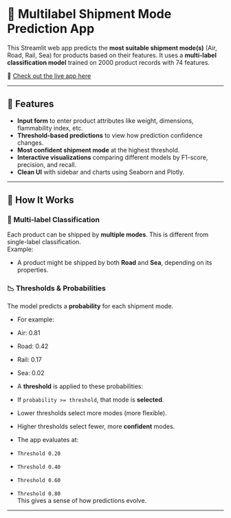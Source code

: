 # 🚚 Multilabel Shipment Mode Prediction App

This Streamlit web app predicts the **most suitable shipment mode(s)** (Air, Road, Rail, Sea) for products based on their features. It uses a **multi-label classification model** trained on 2000 product records with 74 features.

🔗 [Check out the live app here](https://multilabelclassification-predictingshipmentmodes-ipnnxfvsnz73h.streamlit.app)

---

## 📌 Features

- **Input form** to enter product attributes like weight, dimensions, flammability index, etc.
- **Threshold-based predictions** to view how prediction confidence changes.
- **Most confident shipment mode** at the highest threshold.
- **Interactive visualizations** comparing different models by F1-score, precision, and recall.
- **Clean UI** with sidebar and charts using Seaborn and Plotly.

---

## 🚀 How It Works

### 🔄 Multi-label Classification

Each product can be shipped by **multiple modes**. This is different from single-label classification.  
Example:
- A product might be shipped by both **Road** and **Sea**, depending on its properties.

### 📉 Thresholds & Probabilities

The model predicts a **probability** for each shipment mode.  
- For example:  
- Air: 0.81
- Road: 0.42
- Rail: 0.17
- Sea: 0.02

- A **threshold** is applied to these probabilities:
- If `probability >= threshold`, that mode is **selected**.
- Lower thresholds select more modes (more flexible).
- Higher thresholds select fewer, more **confident** modes.

- The app evaluates at:
- `Threshold 0.20`
- `Threshold 0.40`
- `Threshold 0.60`
- `Threshold 0.80`  
This gives a sense of how predictions evolve.

---
